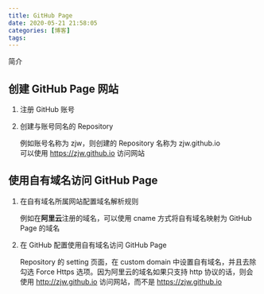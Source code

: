 ```yaml
---
title: GitHub Page
date: 2020-05-21 21:58:05
categories: [博客]
tags:
---
```


简介
<!--more-->

## 创建 GitHub Page 网站
1. 注册 GitHub 账号
2. 创建与账号同名的 Repository

    例如账号名称为 zjw，则创建的 Repository 名称为 zjw.github.io  
    可以使用 https://zjw.github.io 访问网站

## 使用自有域名访问 GitHub Page
1. 在自有域名所属网站配置域名解析规则

    例如在**阿里云**注册的域名，可以使用 cname 方式将自有域名映射为 GitHub Page 的域名

2. 在 GitHub 配置使用自有域名访问 GitHub Page

    Repository 的 setting 页面，在 custom domain 中设置自有域名，并且去除勾选 Force Https 选项。因为阿里云的域名如果只支持 http 协议的话，则会使用 http://zjw.github.io 访问网站，而不是 https://zjw.github.io
